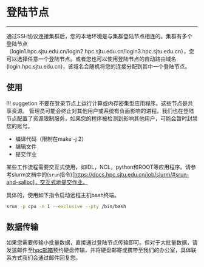 # 登陆节点

----------

通过SSH协议连接集群后，您的本地环境是与集群登陆节点相连的。集群有多个登陆节点（login1.hpc.sjtu.edu.cn/login2.hpc.sjtu.edu.cn/login3.hpc.sjtu.edu.cn），您可以选择任意一个登陆节点。或者您也可以使用登陆节点的自动路由域名(login.hpc.sjtu.edu.cn)，该域名会随机将您的连接分配到其中一个登陆节点。

## 使用

!!! suggetion
    不要在登录节点上运行计算或内存密集型应用程序。这些节点是共享资源。 管理员可能会终止对其他用户或系统有负面影响的进程。我们也在登陆节点配置了资源限制服务，如果您的程序被检测到影响其他用户，可能会暂时封禁您的账号。

- 编译代码（限制在make -j 2）
- 编辑文件
- 提交作业

某些工作流程需要交互式使用，如IDL，NCL，python和ROOT等应用程序。请参考slurm文档中的(`srun`指令)[https://docs.hpc.sjtu.edu.cn/job/slurm/#srun-and-salloc]，交互式地提交作业。

具体的，使用如下指令启动远程主机bash终端。

```bash
srun -p cpu -n 1 --exclusive --pty /bin/bash
```

## 数据传输

如果您需要传输小批量数据，直接通过登陆节点传输即可。但对于大批量数据，请发送邮件至[hpc邮箱](mailto:hpc@sjtu.edu.cn)预约硬盘传输，并将硬盘邮寄或携带至我们的办公室，具体联系方式我们会通过邮件回复您。